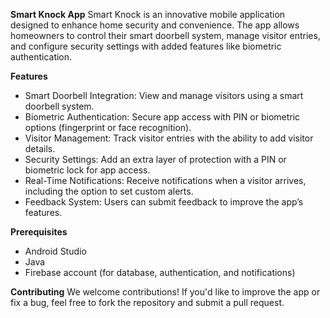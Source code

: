 **Smart Knock App**
Smart Knock is an innovative mobile application designed to enhance home security and convenience. The app allows homeowners to control their smart doorbell system, manage visitor entries, and configure security settings with added features like biometric authentication.

**Features**
- Smart Doorbell Integration: View and manage visitors using a smart doorbell system.
- Biometric Authentication: Secure app access with PIN or biometric options (fingerprint or face recognition).
- Visitor Management: Track visitor entries with the ability to add visitor details.
- Security Settings: Add an extra layer of protection with a PIN or biometric lock for app access.
- Real-Time Notifications: Receive notifications when a visitor arrives, including the option to set custom alerts.
- Feedback System: Users can submit feedback to improve the app’s features.

**Prerequisites**
- Android Studio 
- Java
- Firebase account (for database, authentication, and notifications)

**Contributing**
We welcome contributions! If you'd like to improve the app or fix a bug, feel free to fork the repository and submit a pull request.
